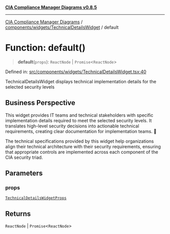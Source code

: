 [**CIA Compliance Manager Diagrams v0.8.5**](../../../../README.md)

***

[CIA Compliance Manager Diagrams](../../../../modules.md) / [components/widgets/TechnicalDetailsWidget](../README.md) / default

# Function: default()

> **default**(`props`): `ReactNode` \| `Promise`\<`ReactNode`\>

Defined in: [src/components/widgets/TechnicalDetailsWidget.tsx:40](https://github.com/Hack23/cia-compliance-manager/blob/b799ef22d9067d09cc69eaeddf109ac9dcdce934/src/components/widgets/TechnicalDetailsWidget.tsx#L40)

TechnicalDetailsWidget displays technical implementation details for the selected security levels

## Business Perspective

This widget provides IT teams and technical stakeholders with specific
implementation details required to meet the selected security levels.
It translates high-level security decisions into actionable technical
requirements, creating clear documentation for implementation teams. 🔧

The technical specifications provided by this widget help organizations
align their technical architecture with their security requirements,
ensuring that appropriate controls are implemented across each component
of the CIA security triad.

## Parameters

### props

[`TechnicalDetailsWidgetProps`](../interfaces/TechnicalDetailsWidgetProps.md)

## Returns

`ReactNode` \| `Promise`\<`ReactNode`\>
